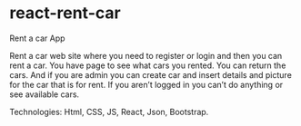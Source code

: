 # react-rent-car
Rent a car App 

Rent a car web site where you need to register or login and then you can rent a car.
You have page to see what cars you rented. 
You can return the cars.
And if you are admin you can create car and insert details and picture for the car that is for rent.
If you aren’t logged in you can’t do anything or see available cars. 

Technologies: Html, CSS, JS, React, Json, Bootstrap.

